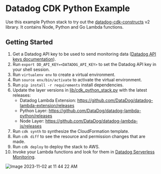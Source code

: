 # Datadog CDK Python Example

Use this example Python stack to try out the [datadog-cdk-constructs](https://github.com/DataDog/datadog-cdk-constructs) v2 library. It contains Node, Python and Go Lambda functions.

## Getting Started

1. Get a Datadog API key to be used to send monitoring data ([Datadog API keys documentation](https://docs.datadoghq.com/account_management/api-app-keys/#add-an-api-key-or-client-token)).
1. Run `export DD_API_KEY=<DATADOG_API_KEY>` to set the Datadog API key in your shell session.
1. Run `virtualenv env` to create a virtual environment.
1. Run `source env/bin/activate` to activate the virtual environment.
1. Run `pip install -r requirements` install dependencies.
1. Update the layer versions in [lib/cdk_python_stack.py](https://github.com/DataDog/datadog-cdk-constructs/blob/d2f1f60b7e0594ae77dd76a7f5964bee651e8022/examples/python-stack/cdk_python/cdk_python_stack.py#L72-L74) with the latest releases:
   - Datadog Lambda Extension: https://github.com/DataDog/datadog-lambda-extension/releases
   - Python Layer: https://github.com/DataDog/datadog-lambda-python/releases
   - Node Layer: https://github.com/DataDog/datadog-lambda-js/releases
1. Run `cdk synth` to synthesize the CloudFormation template.
1. Run `cdk diff` to see the resource and permission changes that are made.
1. Run `cdk deploy` to deploy the stack to AWS.
1. Invoke your Lambda functions and look for them in [Datadog Serverless Monitoring](https://app.datadoghq.com/functions?cloud=aws).

![Image 2023-11-02 at 11 44 22 AM](https://github.com/DataDog/datadog-cdk-constructs/assets/35278470/9c7b7b15-27ff-4de1-8f54-f5c352f1774b)
